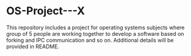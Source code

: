 # OS-Project---X
This repository includes a project for operating systems subjects where group of 5 people are working together to develop a software based on forking and IPC communication and so on. Additional details will be provided in README.
